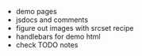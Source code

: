 -   demo pages
-   jsdocs and comments
-   figure out images with srcset recipe
-   handlebars for demo html
-   check TODO notes
